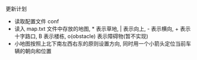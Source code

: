 更新计划
* 读取配置文件 conf
* 读入 map.txt 文件中存放的地图, * 表示草地, | 表示向上, - 表示横向, + 表示十字路口, B 表示楼栋, o(obstacle) 表示障碍物(暂不实现)
* 小地图按照上北下南左西右东的原则设置方向, 同时用一个小箭头定位当前车辆的朝向和位置
